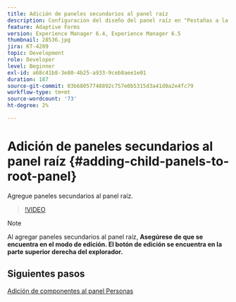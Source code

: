 ```yaml
---
title: Adición de paneles secundarios al panel raíz
description: Configuración del diseño del panel raíz en "Pestañas a la izquierda" y adición de paneles secundarios al panel raíz.
feature: Adaptive Forms
version: Experience Manager 6.4, Experience Manager 6.5
thumbnail: 28536.jpg
jira: KT-4209
topic: Development
role: Developer
level: Beginner
exl-id: a68c41b8-3e80-4b25-a933-9ceb8aee1e01
duration: 187
source-git-commit: 03b68057748892c757e0b5315d3a41d0a2e4fc79
workflow-type: tm+mt
source-wordcount: '73'
ht-degree: 2%

---
```


# Adición de paneles secundarios al panel raíz {#adding-child-panels-to-root-panel}

Agregue paneles secundarios al panel raíz.


>[!VIDEO](https://video.tv.adobe.com/v/28536?quality=12&learn=on)

>[!NOTE]
>Al agregar paneles secundarios al panel raíz, **Asegúrese de que se encuentra en el modo de edición. El botón de edición se encuentra en la parte superior derecha del explorador.**

## Siguientes pasos

[Adición de componentes al panel Personas](./adding-components-to-people-panel.md)
